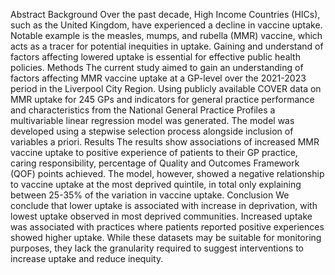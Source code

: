 Abstract
Background
Over the past decade, High Income Countries (HICs), such as the United Kingdom, have experienced a decline in vaccine uptake. Notable example is the measles, mumps, and rubella (MMR) vaccine, which acts as a tracer for potential inequities in uptake. Gaining and understand of factors affecting lowered uptake is essential for effective public health policies.
Methods
The current study aimed to gain an understanding of factors affecting MMR vaccine uptake at a GP-level over the 2021-2023 period in the Liverpool City Region. Using publicly available COVER data on MMR uptake for 245 GPs and indicators for general practice performance and characteristics from the National General Practice Profiles a multivariable linear regression model was generated. The model was developed using a stepwise selection process alongside inclusion of variables a priori.
Results
The results show associations of increased MMR vaccine uptake to positive experience of patients to their GP practice, caring responsibility, percentage of Quality and Outcomes Framework (QOF) points achieved. The model, however, showed a negative relationship to vaccine uptake at the most deprived quintile, in total only explaining between 25-35% of the variation in vaccine uptake.
Conclusion
We conclude that lower uptake is associated with increase in deprivation, with lowest uptake observed in most deprived communities. Increased uptake was associated with practices where patients reported positive experiences showed higher uptake.  While these datasets may be suitable for monitoring purposes, they lack the granularity required to suggest interventions to increase uptake and reduce inequity.
